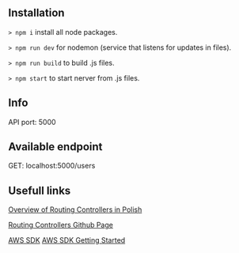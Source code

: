 ## Installation
`> npm i` install all node packages.

`> npm run dev` for nodemon (service that listens for updates in files).

`> npm run build` to build .js files.

`> npm start` to start nerver from .js files.

## Info
API port: 5000

## Available endpoint
GET: localhost:5000/users

## Usefull links
[Overview of Routing Controllers in Polish](https://solutionchaser.com/piszemy-kontrolery-w-nodejs-latwiej-i-szybciej/)

[Routing Controllers Github Page](https://github.com/typestack/routing-controllers)

[AWS SDK](https://docs.aws.amazon.com/AWSJavaScriptSDK/latest/)
[AWS SDK Getting Started](https://docs.aws.amazon.com/sdk-for-javascript/v2/developer-guide/welcome.html)
